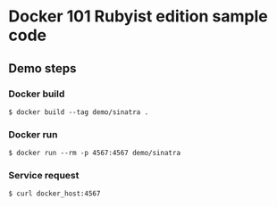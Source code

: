 # Docker 101 Rubyist edition sample code

## Demo steps

### Docker build

```shell
$ docker build --tag demo/sinatra .
```

### Docker run

```shell
$ docker run --rm -p 4567:4567 demo/sinatra
```

### Service request

```shell
$ curl docker_host:4567
```

